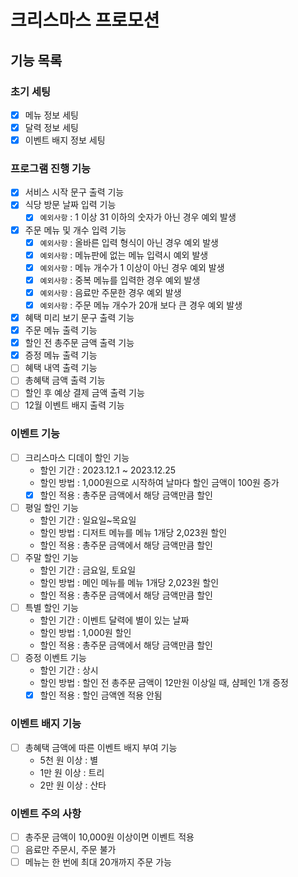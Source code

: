 # 크리스마스 프로모션

## 기능 목록

### 초기 세팅
- [X] 메뉴 정보 세팅
- [X] 달력 정보 세팅
- [X] 이벤트 배지 정보 세팅

### 프로그램 진행 기능
- [X] 서비스 시작 문구 출력 기능
- [X] 식당 방문 날짜 입력 기능
  - [X] `예외사항` : 1 이상 31 이하의 숫자가 아닌 경우 예외 발생
- [X] 주문 메뉴 및 개수 입력 기능
  - [X] `예외사항` : 올바른 입력 형식이 아닌 경우 예외 발생
  - [X] `예외사항` : 메뉴판에 없는 메뉴 입력시 예외 발생
  - [X] `예외사항` : 메뉴 개수가 1 이상이 아닌 경우 예외 발생
  - [X] `예외사항` : 중복 메뉴를 입력한 경우 예외 발생
  - [X] `예외사항` : 음료만 주문한 경우 예외 발생
  - [X] `예외사항` : 주문 메뉴 개수가 20개 보다 큰 경우 예외 발생
- [X] 혜택 미리 보기 문구 출력 기능
- [X] 주문 메뉴 출력 기능
- [X] 할인 전 총주문 금액 출력 기능
- [X] 증정 메뉴 출력 기능
- [ ] 혜택 내역 출력 기능
- [ ] 총혜택 금액 출력 기능
- [ ] 할인 후 예상 결제 금액 출력 기능
- [ ] 12월 이벤트 배지 출력 기능
 
### 이벤트 기능
- [ ] 크리스마스 디데이 할인 기능
  - 할인 기간 : 2023.12.1 ~ 2023.12.25
  - 할인 방법 : 1,000원으로 시작하여 날마다 할인 금액이 100원 증가
  - [X] 할인 적용 : 총주문 금액에서 해당 금액만큼 할인
- [ ] 평일 할인 기능
  - 할인 기간 : 일요일~목요일
  - 할인 방법 : 디저트 메뉴를 메뉴 1개당 2,023원 할인
  - 할인 적용 : 총주문 금액에서 해당 금액만큼 할인
- [ ] 주말 할인 기능
  - 할인 기간 : 금요일, 토요일
  - 할인 방법 : 메인 메뉴를 메뉴 1개당 2,023원 할인
  - 할인 적용 : 총주문 금액에서 해당 금액만큼 할인
- [ ] 특별 할인 기능
  - 할인 기간 : 이벤트 달력에 별이 있는 날짜
  - 할인 방법 : 1,000원 할인
  - 할인 적용 : 총주문 금액에서 해당 금액만큼 할인
- [ ] 증정 이벤트 기능
  - 할인 기간 : 상시
  - 할인 방법 : 할인 전 총주문 금액이 12만원 이상일 때, 샴페인 1개 증정
  - [X] 할인 적용 : 할인 금액엔 적용 안됨

### 이벤트 배지 기능
- [ ] 총혜택 금액에 따른 이벤트 배지 부여 기능
  - 5천 원 이상 : 별
  - 1만 원 이상 : 트리
  - 2만 원 이상 : 산타

### 이벤트 주의 사항
- [ ] 총주문 금액이 10,000원 이상이면 이벤트 적용
- [ ] 음료만 주문시, 주문 불가
- [ ] 메뉴는 한 번에 최대 20개까지 주문 가능